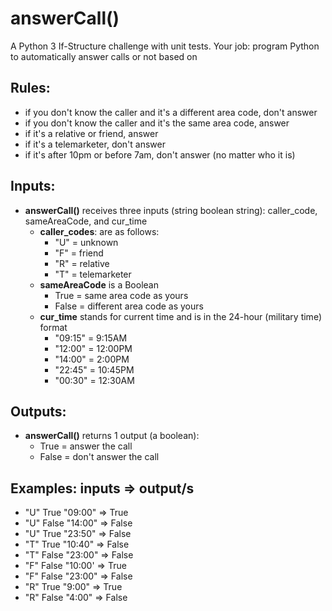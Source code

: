 # answerCall()
A Python 3 If-Structure challenge with unit tests. Your job: program Python to automatically answer calls or not based on 

**Rules:**
----------
* if you don't know the caller and it's a different area code, don't answer
* if you don't know the caller and it's the same area code, answer
* if it's a relative or friend, answer
* if it's a telemarketer, don't answer
* if it's after 10pm or before 7am, don't answer (no matter who it is)

**Inputs:**
----------
* **answerCall()** receives three inputs (string boolean string): caller_code, sameAreaCode, and cur_time
  * **caller_codes**: are as follows:
    * "U" = unknown
    * "F" = friend
    * "R" = relative
    * "T" = telemarketer
  * **sameAreaCode** is a Boolean
    * True = same area code as yours
    * False = different area code as yours
  * **cur_time** stands for current time and is in the 24-hour (military time) format
    * "09:15" = 9:15AM
    * "12:00" = 12:00PM
    * "14:00" = 2:00PM
    * "22:45" = 10:45PM
    * "00:30" = 12:30AM
    
**Outputs:**
------------
* **answerCall()** returns 1 output (a boolean): 
    * True = answer the call
    * False = don't answer the call
    
**Examples:** 
inputs => output/s
--------------------------------
* "U" True "09:00" => True
* "U" False "14:00" => False
* "U" True "23:50" => False
* "T" True "10:40" => False
* "T" False "23:00" => False
* "F" False "10:00' => True
* "F" False "23:00" => False
* "R" True "9:00" => True
* "R" False "4:00" => False
